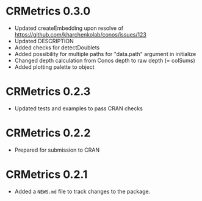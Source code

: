# CRMetrics 0.3.0

* Updated createEmbedding upon resolve of https://github.com/kharchenkolab/conos/issues/123
* Updated DESCRIPTION
* Added checks for detectDoublets
* Added possibility for multiple paths for "data.path" argument in initialize
* Changed depth calculation from Conos depth to raw depth (= colSums)
* Added plotting palette to object

# CRMetrics 0.2.3

* Updated tests and examples to pass CRAN checks

# CRMetrics 0.2.2

* Prepared for submission to CRAN

# CRMetrics 0.2.1

* Added a `NEWS.md` file to track changes to the package.
